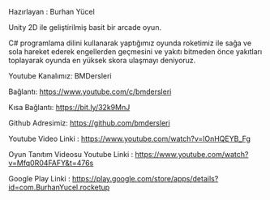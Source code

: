 Hazırlayan : Burhan Yücel

Unity 2D ile geliştirilmiş basit bir arcade oyun.

C# programlama dilini kullanarak yaptığımız oyunda roketimiz ile sağa ve sola hareket ederek engellerden geçmesini ve yakıtı bitmeden önce yakıtları toplayarak oyunda en yüksek skora ulaşmayı deniyoruz.

Youtube Kanalımız: BMDersleri

Bağlantı: https://www.youtube.com/c/bmdersleri

Kısa Bağlantı: https://bit.ly/32k9MnJ

Github Adresimiz: https://github.com/bmdersleri

Youtube Video Linki : https://www.youtube.com/watch?v=lOnHQEYB_Fg

Oyun Tanıtım Videosu Youtube Linki : https://www.youtube.com/watch?v=Mfq0R04FAFY&t=476s

Google Play Linki : https://play.google.com/store/apps/details?id=com.BurhanYucel.rocketup
